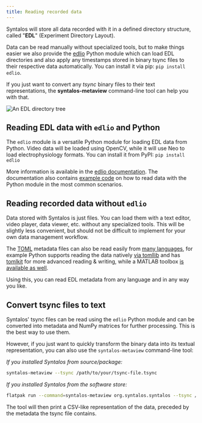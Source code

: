 ```yaml
---
title: Reading recorded data
---
```


Syntalos will store all data recorded with it in a defined directory structure, called "**EDL**" (Experiment Directory Layout).

Data can be read manually without specialized tools, but to make things easier we also provide the
[edlio](https://github.com/bothlab/edlio) Python module which can load EDL directories and also apply any timestamps
stored in binary tsync files to their respective data automatically. You can install it via pip: `pip install edlio`.

If you just want to convert any *tsync* binary files to their text representations, the **syntalos-metaview** command-line
tool can help you with that.

![An EDL directory tree](/images/edl-files-tree.avif "An EDL directory tree as generated by Syntalos")

## Reading EDL data with `edlio` and Python

The `edlio` module is a versatile Python module for loading EDL data from Python.
Video data will be loaded using OpenCV, while it will use Neo to load electrophysiology formats.
You can install it from PyPI: `pip install edlio`

More information is available in the [edlio documentation](https://edl.readthedocs.io).
The documentation also contains [example code](https://edl.readthedocs.io/en/latest/examples.html) on
how to read data with the Python module in the most common scenarios.


## Reading recorded data without `edlio`

Data stored with Syntalos is just files. You can load them with a text editor, video player, data viewer, etc.
without any specialized tools. This will be slightly less convenient, but should not be difficult to implement
for your own data management workflow.

The [TOML](https://en.wikipedia.org/wiki/TOML) metadata files can also be read easily from
[many languages](https://github.com/toml-lang/toml/wiki), for example Python supports reading the
data natively [via tomllib](https://docs.python.org/3/library/tomllib.html) and has
[tomlkit](https://github.com/sdispater/tomlkit) for more advanced reading & writing,
while a MATLAB toolbox [is available as well](https://github.com/g-s-k/matlab-toml).

Using this, you can read EDL metadata from any language and in any way you like.


## Convert tsync files to text

Syntalos' tsync files can be read using the `edlio` Python module and can be converted into metadata and
NumPy matrices for further processing.
This is the best way to use them.

However, if you just want to quickly transform the binary data into its textual representation,
you can also use the `syntalos-metaview` command-line tool:

*If you installed Syntalos from source/package:*

```bash
syntalos-metaview --tsync /path/to/your/tsync-file.tsync
```

*If you installed Syntalos from the software store:*

```bash
flatpak run --command=syntalos-metaview org.syntalos.syntalos --tsync /path/to/your/tsync-file.tsync
```

The tool will then print a CSV-like representation of the data, preceded by the metadata the tsync file contains.
